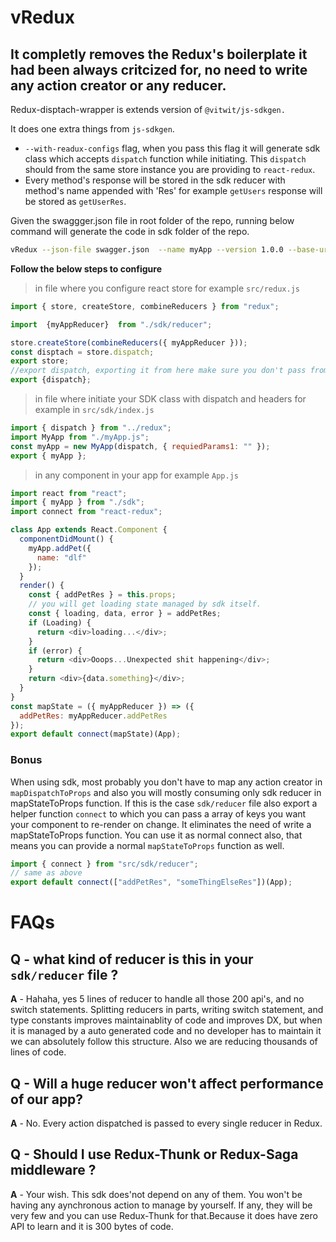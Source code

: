 # vRedux

## It completly removes the Redux's boilerplate it had been always critcized for, no need to write any action creator or any reducer.

Redux-disptach-wrapper is extends version of `@vitwit/js-sdkgen.`

It does one extra things from `js-sdkgen`.

- `--with-readux-configs` flag, when you pass this flag it will generate sdk class which accepts `dispatch` function while initiating. This `dispatch` should from the same store instance you are providing to `react-redux`.
- Every method's response will be stored in the sdk reducer with method's name appended with 'Res' for example `getUsers` response will be stored as `getUserRes`.

Given the swaggger.json file in root folder of the repo, running below command will generate the code in sdk folder of the repo.

```sh
vRedux --json-file swagger.json  --name myApp --version 1.0.0 --base-url="https://vitwit.com" --required-headers name,lastname --optional-headers token --with-redux-configs
```

**Follow the below steps to configure**

> in file where you configure react store for example `src/redux.js`

```js
import { store, createStore, combineReducers } from "redux";

import  {myAppReducer}  from "./sdk/reducer";

store.createStore(combineReducers({ myAppReducer }));
const disptach = store.dispatch;
export store;
//export dispatch, exporting it from here make sure you don't pass from other instance of store to the sdk class while initiating
export {dispatch};
```

> in file where initiate your SDK class with dispatch and headers for example in `src/sdk/index.js`

```js
import { dispatch } from "../redux";
import MyApp from "./myApp.js";
const myApp = new MyApp(dispatch, { requiedParams1: "" });
export { myApp };
```

> in any component in your app for example `App.js`

```js
import react from "react";
import { myApp } from "./sdk";
import connect from "react-redux";

class App extends React.Component {
  componentDidMount() {
    myApp.addPet({
      name: "dlf"
    });
  }
  render() {
    const { addPetRes } = this.props;
    // you will get loading state managed by sdk itself.
    const { loading, data, error } = addPetRes;
    if (Loading) {
      return <div>loading...</div>;
    }
    if (error) {
      return <div>Ooops...Unexpected shit happening</div>;
    }
    return <div>{data.something}</div>;
  }
}
const mapState = ({ myAppReducer }) => ({
  addPetRes: myAppReducer.addPetRes
});
export default connect(mapState)(App);
```

### Bonus

When using sdk, most probably you don't have to map any action creator in `mapDispatchToProps` and also you will mostly consuming only sdk reducer in mapStateToProps function.
If this is the case `sdk/reducer` file also export a helper function `connect` to which you can pass a array of keys you want your component to re-render on change. It eliminates the need of write a mapStateToProps function. You can use it as normal connect also, that means you can provide a normal `mapStateToProps` function as well.

```js
import { connect } from "src/sdk/reducer";
// same as above
export default connect(["addPetRes", "someThingElseRes"])(App);
```

# FAQs

## Q - what kind of reducer is this in your `sdk/reducer` file ?

**A** - Hahaha, yes 5 lines of reducer to handle all those 200 api's, and no switch statements.
Splitting reducers in parts, writing switch statement, and type constants improves maintainablity of code and improves DX, but when it is managed by a auto generated code and no developer has to maintain it we can absolutely follow this structure. Also we are reducing thousands of lines of code.

## Q - Will a huge reducer won't affect performance of our app?

**A** - No. Every action dispatched is passed to every single reducer in Redux.

## Q - Should I use Redux-Thunk or Redux-Saga middleware ?

**A** - Your wish. This sdk does'not depend on any of them. You won't be having any aynchronous action to manage by yourself. If any, they will be very few and you can use Redux-Thunk for that.Because it does have zero API to learn and it is 300 bytes of code.
